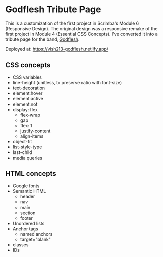 # Godflesh Tribute Page

This is a customization of the first project in Scrimba's Module 6 (Responsive Design). The original design was a responsive remake of the first project in Module 4 (Essential CSS Concepts). I've converted it into a tribute page for the band, [Godflesh](https://godflesh.com/).

Deployed at: https://vish213-godflesh.netlify.app/

## CSS concepts

- CSS variables
- line-height (unitless, to preserve ratio with font-size)
- text-decoration
- element:hover
- element:active
- element:not
- display: flex
    - flex-wrap
    - gap
    - flex: 1
    - justify-content
    - align-items
- object-fit
- list-style-type
- last-child
- media queries

## HTML concepts

- Google fonts
- Semantic HTML
    - header
    - nav
    - main
    - section
    - footer
- Unordered lists
- Anchor tags
    - named anchors
    - target="blank"
- classes
- IDs
